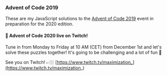 ### Advent of Code 2019
These are my JavaScript solutions to the [Advent of Code 2019](https://adventofcode.com/2019) event in preparation for the 2020 edition.

#### 🎥 Advent of Code 2020 live on Twitch!
Tune in from Monday to Friday at 10 AM (CET) from December 1st and let's solve these puzzles together! It's going to be challenging and a lot of fun 🥳

See you on Twitch! 👉🏼 [https://www.twitch.tv/maximization_](https://www.twitch.tv/maximization_)
